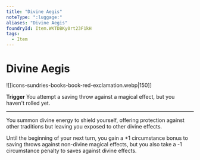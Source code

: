 ```yaml
---
title: "Divine Aegis"
noteType: ":luggage:"
aliases: "Divine Aegis"
foundryId: Item.WKTDBKy0rt23F1kH
tags:
  - Item
---
```


# Divine Aegis
![[icons-sundries-books-book-red-exclamation.webp|150]]

**Trigger** You attempt a saving throw against a magical effect, but you haven't rolled yet.

* * *

You summon divine energy to shield yourself, offering protection against other traditions but leaving you exposed to other divine effects.

Until the beginning of your next turn, you gain a +1 circumstance bonus to saving throws against non-divine magical effects, but you also take a -1 circumstance penalty to saves against divine effects.
